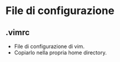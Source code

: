 # File di configurazione

## .vimrc

* File di configurazione di vim. 
* Copiarlo nella propria home directory.
